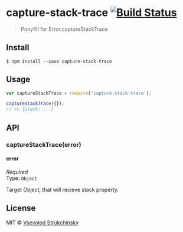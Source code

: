 # capture-stack-trace [![Build Status](https://travis-ci.org/floatdrop/capture-stack-trace.svg?branch=master)](https://travis-ci.org/floatdrop/capture-stack-trace)

> Ponyfill for Error.captureStackTrace

## Install

```
$ npm install --save capture-stack-trace
```

## Usage

```js
var captureStackTrace = require('capture-stack-trace');

captureStackTrace({});
// => {stack: ...}
```

## API

### captureStackTrace(error)

#### error

_Required_  
Type: `Object`

Target Object, that will recieve stack property.

## License

MIT © [Vsevolod Strukchinsky](http://github.com/floatdrop)

